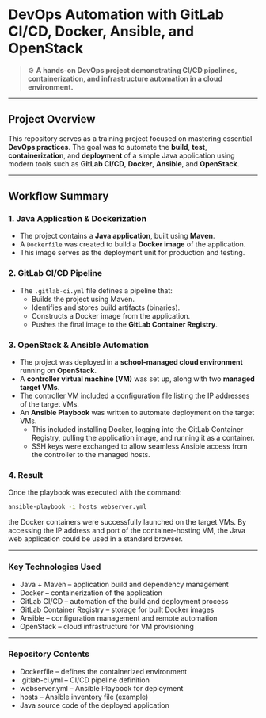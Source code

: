 # DevOps Automation with GitLab CI/CD, Docker, Ansible, and OpenStack

> ⚙️ **A hands-on DevOps project demonstrating CI/CD pipelines, containerization, and infrastructure automation in a cloud environment.**

---

## Project Overview

This repository serves as a training project focused on mastering essential **DevOps practices**. The goal was to automate the **build**, **test**, **containerization**, and **deployment** of a simple Java application using modern tools such as **GitLab CI/CD**, **Docker**, **Ansible**, and **OpenStack**.

---

## Workflow Summary

### 1. Java Application & Dockerization

- The project contains a **Java application**, built using **Maven**.
- A `Dockerfile` was created to build a **Docker image** of the application.
- This image serves as the deployment unit for production and testing.

### 2. GitLab CI/CD Pipeline

- The `.gitlab-ci.yml` file defines a pipeline that:
  - Builds the project using Maven.
  - Identifies and stores build artifacts (binaries).
  - Constructs a Docker image from the application.
  - Pushes the final image to the **GitLab Container Registry**.

### 3. OpenStack & Ansible Automation

- The project was deployed in a **school-managed cloud environment** running on **OpenStack**.
- A **controller virtual machine (VM)** was set up, along with two **managed target VMs**.
- The controller VM included a configuration file listing the IP addresses of the target VMs.
- An **Ansible Playbook** was written to automate deployment on the target VMs.
  - This included installing Docker, logging into the GitLab Container Registry, pulling the application image, and running it as a container.
  - SSH keys were exchanged to allow seamless Ansible access from the controller to the managed hosts.

### 4. Result

Once the playbook was executed with the command:

```bash
ansible-playbook -i hosts webserver.yml
```
the Docker containers were successfully launched on the target VMs. By accessing the IP address and port of the container-hosting VM, the Java web application could be used in a standard browser.

---

### Key Technologies Used 
- Java + Maven – application build and dependency management
- Docker – containerization of the application
- GitLab CI/CD – automation of the build and deployment process
- GitLab Container Registry – storage for built Docker images
- Ansible – configuration management and remote automation
- OpenStack – cloud infrastructure for VM provisioning

---

### Repository Contents
- Dockerfile – defines the containerized environment
- .gitlab-ci.yml – CI/CD pipeline definition
- webserver.yml – Ansible Playbook for deployment
- hosts – Ansible inventory file (example)
- Java source code of the deployed application
